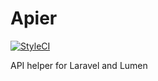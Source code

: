 # Apier
[![StyleCI](https://styleci.io/repos/63048656/shield)](https://styleci.io/repos/63048656)

API helper for Laravel and Lumen
